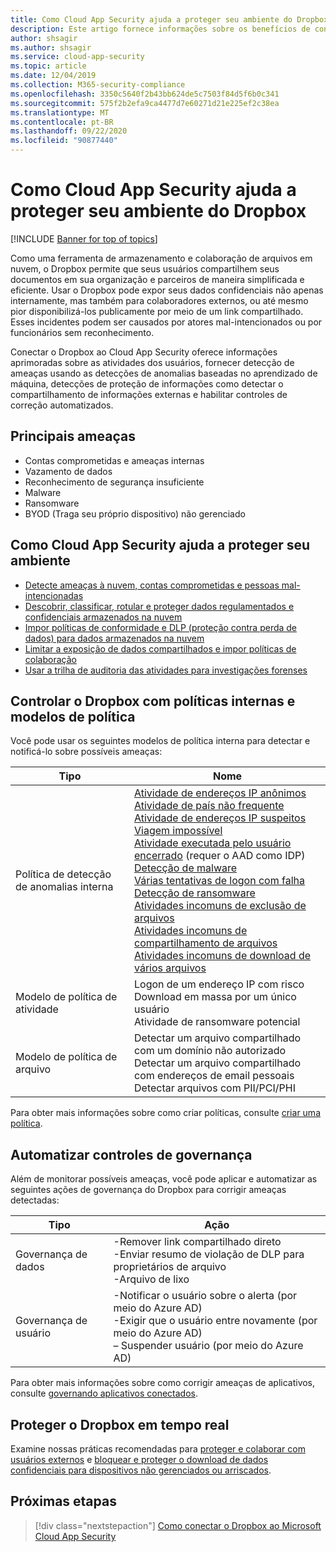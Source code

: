 ```yaml
---
title: Como Cloud App Security ajuda a proteger seu ambiente do Dropbox
description: Este artigo fornece informações sobre os benefícios de conectar seu aplicativo Dropbox para Cloud App Security usando o conector de API para visibilidade e controle sobre o uso.
author: shsagir
ms.author: shsagir
ms.service: cloud-app-security
ms.topic: article
ms.date: 12/04/2019
ms.collection: M365-security-compliance
ms.openlocfilehash: 3350c5640f2b43bb624de5c7503f84d5f6b0c341
ms.sourcegitcommit: 575f2b2efa9ca4477d7e60271d21e225ef2c38ea
ms.translationtype: MT
ms.contentlocale: pt-BR
ms.lasthandoff: 09/22/2020
ms.locfileid: "90877440"
---
```

# <a name="how-cloud-app-security-helps-protect-your-dropbox-environment"></a>Como Cloud App Security ajuda a proteger seu ambiente do Dropbox

[!INCLUDE [Banner for top of topics](includes/banner.md)]

Como uma ferramenta de armazenamento e colaboração de arquivos em nuvem, o Dropbox permite que seus usuários compartilhem seus documentos em sua organização e parceiros de maneira simplificada e eficiente. Usar o Dropbox pode expor seus dados confidenciais não apenas internamente, mas também para colaboradores externos, ou até mesmo pior disponibilizá-los publicamente por meio de um link compartilhado. Esses incidentes podem ser causados por atores mal-intencionados ou por funcionários sem reconhecimento.

Conectar o Dropbox ao Cloud App Security oferece informações aprimoradas sobre as atividades dos usuários, fornecer detecção de ameaças usando as detecções de anomalias baseadas no aprendizado de máquina, detecções de proteção de informações como detectar o compartilhamento de informações externas e habilitar controles de correção automatizados.

## <a name="main-threats"></a>Principais ameaças

- Contas comprometidas e ameaças internas
- Vazamento de dados
- Reconhecimento de segurança insuficiente
- Malware
- Ransomware
- BYOD (Traga seu próprio dispositivo) não gerenciado

## <a name="how-cloud-app-security-helps-to-protect-your-environment"></a>Como Cloud App Security ajuda a proteger seu ambiente

- [Detecte ameaças à nuvem, contas comprometidas e pessoas mal-intencionadas](best-practices.md#detect-cloud-threats-compromised-accounts-malicious-insiders-and-ransomware)
- [Descobrir, classificar, rotular e proteger dados regulamentados e confidenciais armazenados na nuvem](best-practices.md#discover-classify-label-and-protect-regulated-and-sensitive-data-stored-in-the-cloud)
- [Impor políticas de conformidade e DLP (proteção contra perda de dados) para dados armazenados na nuvem](best-practices.md#enforce-dlp-and-compliance-policies-for-data-stored-in-the-cloud)
- [Limitar a exposição de dados compartilhados e impor políticas de colaboração](best-practices.md#limit-exposure-of-shared-data-and-enforce-collaboration-policies)
- [Usar a trilha de auditoria das atividades para investigações forenses](best-practices.md#use-the-audit-trail-of-activities-for-forensic-investigations)

## <a name="control-dropbox-with-built-in-policies-and-policy-templates"></a>Controlar o Dropbox com políticas internas e modelos de política

Você pode usar os seguintes modelos de política interna para detectar e notificá-lo sobre possíveis ameaças:

| Tipo | Nome |
| ---- | ---- |
| Política de detecção de anomalias interna | [Atividade de endereços IP anônimos](anomaly-detection-policy.md#activity-from-anonymous-ip-addresses)<br />[Atividade de país não frequente](anomaly-detection-policy.md#activity-from-infrequent-country)<br />[Atividade de endereços IP suspeitos](anomaly-detection-policy.md#activity-from-suspicious-ip-addresses)<br />[Viagem impossível](anomaly-detection-policy.md#impossible-travel)<br />[Atividade executada pelo usuário encerrado](anomaly-detection-policy.md#activity-performed-by-terminated-user) (requer o AAD como IDP)<br />[Detecção de malware](anomaly-detection-policy.md#malware-detection)<br />[Várias tentativas de logon com falha](anomaly-detection-policy.md#multiple-failed-login-attempts)<br />[Detecção de ransomware](anomaly-detection-policy.md#ransomware-activity)<br />[Atividades incomuns de exclusão de arquivos](anomaly-detection-policy.md#unusual-activities-by-user)<br />[Atividades incomuns de compartilhamento de arquivos](anomaly-detection-policy.md#unusual-activities-by-user)<br />[Atividades incomuns de download de vários arquivos](anomaly-detection-policy.md#unusual-activities-by-user) |
| Modelo de política de atividade | Logon de um endereço IP com risco<br />Download em massa por um único usuário<br />Atividade de ransomware potencial |
| Modelo de política de arquivo | Detectar um arquivo compartilhado com um domínio não autorizado<br />Detectar um arquivo compartilhado com endereços de email pessoais<br />Detectar arquivos com PII/PCI/PHI |

Para obter mais informações sobre como criar políticas, consulte [criar uma política](control-cloud-apps-with-policies.md#create-a-policy).

## <a name="automate-governance-controls"></a>Automatizar controles de governança

Além de monitorar possíveis ameaças, você pode aplicar e automatizar as seguintes ações de governança do Dropbox para corrigir ameaças detectadas:

| Tipo | Ação |
| ---- | ---- |
| Governança de dados | -Remover link compartilhado direto<br />-Enviar resumo de violação de DLP para proprietários de arquivo<br />-Arquivo de lixo |
| Governança de usuário | -Notificar o usuário sobre o alerta (por meio do Azure AD)<br /> -Exigir que o usuário entre novamente (por meio do Azure AD)<br /> – Suspender usuário (por meio do Azure AD) |

Para obter mais informações sobre como corrigir ameaças de aplicativos, consulte [governando aplicativos conectados](governance-actions.md).

## <a name="protect-dropbox-in-real-time"></a>Proteger o Dropbox em tempo real

Examine nossas práticas recomendadas para [proteger e colaborar com usuários externos](best-practices.md#secure-collaboration-with-external-users-by-enforcing-real-time-session-controls) e [bloquear e proteger o download de dados confidenciais para dispositivos não gerenciados ou arriscados](best-practices.md#block-and-protect-download-of-sensitive-data-to-unmanaged-or-risky-devices).

## <a name="next-steps"></a>Próximas etapas

> [!div class="nextstepaction"]
> [Como conectar o Dropbox ao Microsoft Cloud App Security](connect-dropbox-to-microsoft-cloud-app-security.md)
